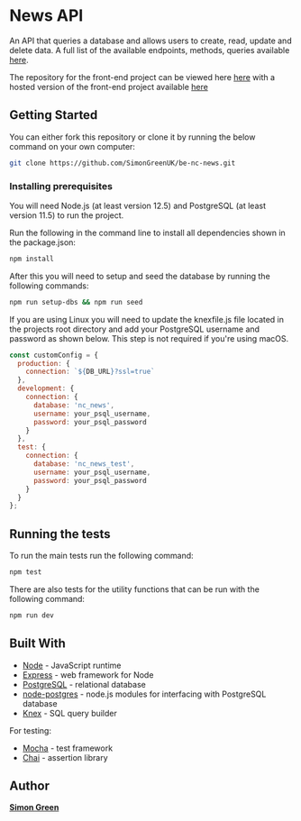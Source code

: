 # News API

An API that queries a database and allows users to create, read, update and delete data. A full list of the available endpoints, methods, queries available [here](https://nc-news-sg.herokuapp.com/api/).

The repository for the front-end project can be viewed here [here](https://github.com/SimonGreenUK/fe-nc-news) with a hosted version of the front-end project available [here](https://nc-news-sg.netlify.com/)

## Getting Started

You can either fork this repository or clone it by running the below command on your own computer:

```bash
git clone https://github.com/SimonGreenUK/be-nc-news.git
```

### Installing prerequisites

You will need Node.js (at least version 12.5) and PostgreSQL (at least version 11.5) to run the project.

Run the following in the command line to install all dependencies shown in the package.json:

```bash
npm install
```

After this you will need to setup and seed the database by running the following commands:

```bash
npm run setup-dbs && npm run seed
```

If you are using Linux you will need to update the knexfile.js file located in the projects root directory and add your PostgreSQL username and password as shown below. This step is not required if you're using macOS.

```js
const customConfig = {
  production: {
    connection: `${DB_URL}?ssl=true`
  },
  development: {
    connection: {
      database: 'nc_news',
      username: your_psql_username,
      password: your_psql_password
    }
  },
  test: {
    connection: {
      database: 'nc_news_test',
      username: your_psql_username,
      password: your_psql_password
    }
  }
};
```

## Running the tests

To run the main tests run the following command:

```bash
npm test
```

There are also tests for the utility functions that can be run with the following command:

```bash
npm run dev
```

## Built With

- [Node](https://nodejs.org/en/) - JavaScript runtime
- [Express](https://expressjs.com/) - web framework for Node
- [PostgreSQL](https://www.postgresql.org/) - relational database
- [node-postgres](https://node-postgres.com/) - node.js modules for interfacing with PostgreSQL database
- [Knex](http://knexjs.org/) - SQL query builder

For testing:

- [Mocha](https://mochajs.org/) - test framework
- [Chai](https://www.chaijs.com/) - assertion library

## Author

[**Simon Green**](https://github.com/SimonGreenUK)
